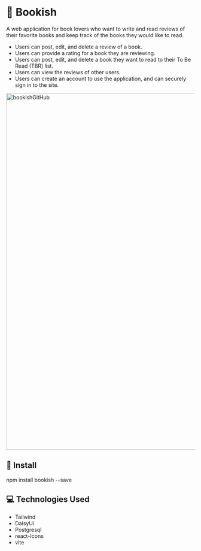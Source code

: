 <h1>📖 Bookish</h1>

A web application for book lovers who want to write and read reviews of their favorite books and keep track of the books they would like to read. 
<ul>
  <li>Users can post, edit, and delete a review of a book.</li>
  <li>Users can provide a rating for a book they are reviewing.</li>
  <li>Users can post, edit, and delete a book they want to read to their To Be Read (TBR) list.</li>
  <li>Users can view the reviews of other users.</li>
  <li>Users can create an account to use the application, and can securely sign in to the site.</li>
</ul>

<img width="952" alt="bookishGitHub" src="https://github.com/tiffanydbrown/Bookish/assets/139157669/6c867ae7-9d23-48d0-9623-273be4c9af07">

<h2>💾 Install</h2>
npm install bookish --save

<h2>💻 Technologies Used</h2>
<ul>
  <li>Tailwind</li>
  <li>DaisyUi</li>
  <li>Postgresql</li>
  <li>react-Icons</li>
  <li>vite</li>
</ul>
